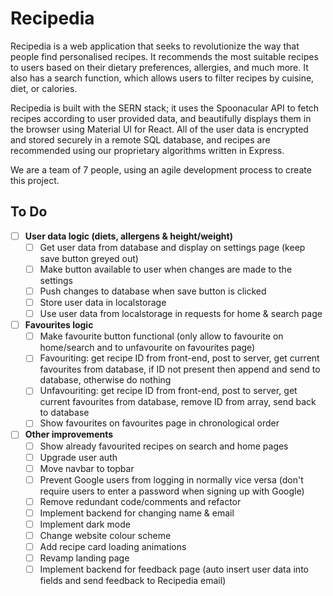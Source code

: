 # Recipedia

Recipedia is a web application that seeks to revolutionize the way that people find personalised recipes. It recommends the most suitable recipes to users based on their dietary preferences, allergies, and much more. It also has a search function, which allows users to filter recipes by cuisine, diet, or calories.

Recipedia is built with the SERN stack; it uses the Spoonacular API to fetch recipes according to user provided data, and beautifully displays them in the browser using Material UI for React. All of the user data is encrypted and stored securely in a remote SQL database, and recipes are recommended using our proprietary algorithms written in Express.

We are a team of 7 people, using an agile development process to create this project.

## To Do
- [ ] **User data logic (diets, allergens & height/weight)**
  - [ ] Get user data from database and display on settings page (keep save button greyed out)
  - [ ] Make button available to user when changes are made to the settings
  - [ ] Push changes to database when save button is clicked
  - [ ] Store user data in localstorage
  - [ ] Use user data from localstorage in requests for home & search page
- [ ] **Favourites logic**
  - [ ] Make favourite button functional (only allow to favourite on home/search and to unfavourite on favourites  page)
  - [ ] Favouriting: get recipe ID from front-end, post to server, get current favourites from database, if ID not present then append and send to database, otherwise do nothing
  - [ ] Unfavouriting: get recipe ID from front-end, post to server, get current favourites from database, remove ID from array, send back to database
  - [ ] Show favourites on favourites page in chronological order
- [ ] **Other improvements**
  - [ ] Show already favourited recipes on search and home pages
  - [ ] Upgrade user auth
  - [ ] Move navbar to topbar
  - [ ] Prevent Google users from logging in normally vice versa (don't require users to enter a password when signing up with Google)
  - [ ] Remove redundant code/comments and refactor 
  - [ ] Implement backend for changing name & email
  - [ ] Implement dark mode
  - [ ] Change website colour scheme
  - [ ] Add recipe card loading animations
  - [ ] Revamp landing page
  - [ ] Implement backend for feedback page (auto insert user data into fields and send feedback to Recipedia email)
